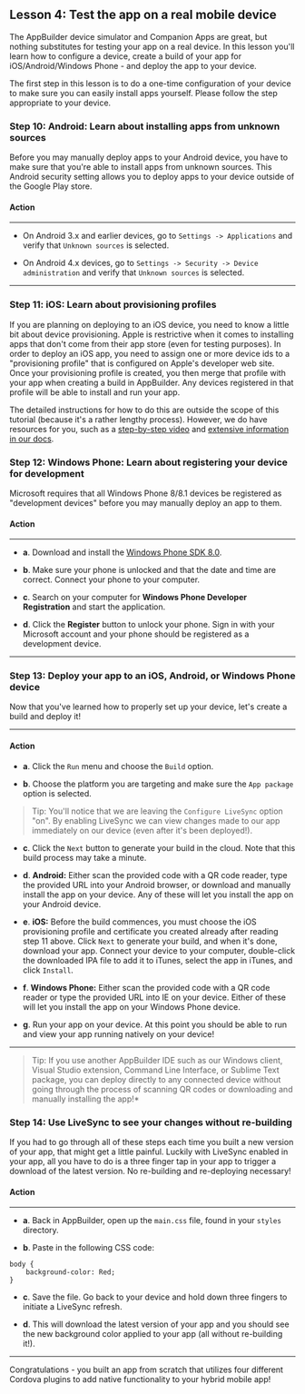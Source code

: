 ## Lesson 4: Test the app on a real mobile device

The AppBuilder device simulator and Companion Apps are great, but nothing substitutes for testing your app on a real device. In this lesson you'll learn how to configure a device, create a build of your app for iOS/Android/Windows Phone - and deploy the app to your device.

The first step in this lesson is to do a one-time configuration of your device to make sure you can easily install apps yourself. Please follow the step appropriate to your device.

### Step 10: **Android:** Learn about installing apps from unknown sources

Before you may manually deploy apps to your Android device, you have to make sure that you're able to install apps from unknown sources. This Android security setting allows you to deploy apps to your device outside of the Google Play store.

#### Action

<hr data-action="start" />

* On Android 3.x and earlier devices, go to `Settings -> Applications` and verify that `Unknown sources` is selected.

* On Android 4.x devices, go to `Settings -> Security -> Device administration` and verify that `Unknown sources` is selected.

<hr data-action="end" />

### Step 11: **iOS:** Learn about provisioning profiles

If you are planning on deploying to an iOS device, you need to know a little bit about device provisioning. Apple is restrictive when it comes to installing apps that don't come from their app store (even for testing purposes). In order to deploy an iOS app, you need to assign one or more device ids to a "provisioning profile" that is configured on Apple's developer web site. Once your provisioning profile is created, you then merge that profile with your app when creating a build in AppBuilder. Any devices registered in that profile will be able to install and run your app.

The detailed instructions for how to do this are outside the scope of this tutorial (because it's a rather lengthy process). However, we do have resources for you, such as a [step-by-step video](https://www.youtube.com/watch?v=Y1umDPO4Ly4) and [extensive information in our docs](http://docs.telerik.com/platform/appbuilder/code-signing-your-app/code-signing).

### Step 12: **Windows Phone:** Learn about registering your device for development

Microsoft requires that all Windows Phone 8/8.1 devices be registered as "development devices" before you may manually deploy an app to them.

#### Action

<hr data-action="start" />

* **a**. Download and install the [Windows Phone SDK 8.0](http://dev.windows.com/en-us/develop/download-phone-sdk).

* **b**. Make sure your phone is unlocked and that the date and time are correct. Connect your phone to your computer.

* **c**. Search on your computer for **Windows Phone Developer Registration** and start the application.

* **d**. Click the **Register** button to unlock your phone. Sign in with your Microsoft account and your phone should be registered as a development device.

<hr data-action="end" />

### Step 13: Deploy your app to an iOS, Android, or Windows Phone device

Now that you've learned how to properly set up your device, let's create a build and deploy it!

<hr data-action="start" />

#### Action

* **a**. Click the `Run` menu and choose the `Build` option.

* **b**. Choose the platform you are targeting and make sure the `App package` option is selected.

> Tip: You'll notice that we are leaving the `Configure LiveSync` option "on". By enabling LiveSync we can view changes made to our app immediately on our device (even after it's been deployed!).

* **c**. Click the `Next` button to generate your build in the cloud. Note that this build process may take a minute.

* **d**. **Android:** Either scan the provided code with a QR code reader, type the provided URL into your Android browser, or download and manually install the app on your device. Any of these will let you install the app on your Android device.

* **e**. **iOS:** Before the build commences, you must choose the iOS provisioning profile and certificate you created already after reading step 11 above. Click `Next` to generate your build, and when it's done, download your app. Connect your device to your computer, double-click the downloaded IPA file to add it to iTunes, select the app in iTunes, and click `Install`.

* **f**. **Windows Phone:** Either scan the provided code with a QR code reader or type the provided URL into IE on your device. Either of these will let you install the app on your Windows Phone device.

* **g**. Run your app on your device. At this point you should be able to run and view your app running natively on your device!

<hr data-action="end" />

> Tip: If you use another AppBuilder IDE such as our Windows client, Visual Studio extension, Command Line Interface, or Sublime Text package, you can deploy directly to any connected device without going through the process of scanning QR codes or downloading and manually installing the app!*

### Step 14: Use LiveSync to see your changes without re-building

If you had to go through all of these steps each time you built a new version of your app, that might get a little painful. Luckily with LiveSync enabled in your app, all you have to do is a three finger tap in your app to trigger a download of the latest version. No re-building and re-deploying necessary!

#### Action

<hr data-action="start" />

* **a**. Back in AppBuilder, open up the `main.css` file, found in your `styles` directory.

* **b**. Paste in the following CSS code:

```
body {
    background-color: Red;
}
```

* **c**. Save the file. Go back to your device and hold down three fingers to initiate a LiveSync refresh.

* **d**. This will download the latest version of your app and you should see the new background color applied to your app (all without re-building it!).

<hr data-action="end" />

Congratulations - you built an app from scratch that utilizes four different Cordova plugins to add native functionality to your hybrid mobile app!